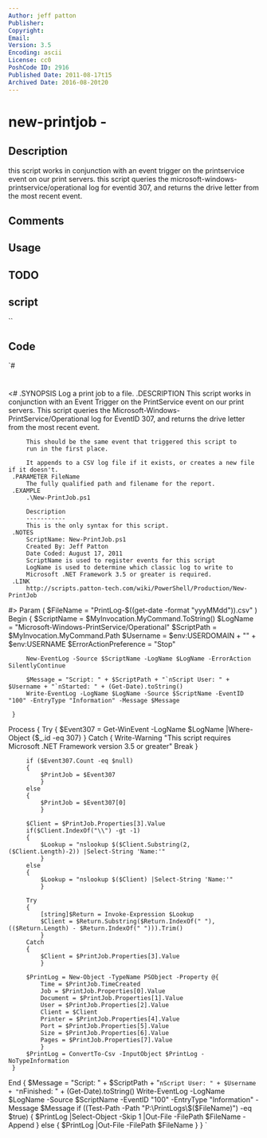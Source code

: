 ```yaml
---
Author: jeff patton
Publisher: 
Copyright: 
Email: 
Version: 3.5
Encoding: ascii
License: cc0
PoshCode ID: 2916
Published Date: 2011-08-17t15
Archived Date: 2016-08-20t20
---
```


# new-printjob - 

## Description

this script works in conjunction with an event trigger on the printservice event on our print servers. this script queries the microsoft-windows-printservice/operational log for eventid 307, and returns the drive letter from the most recent event.

## Comments



## Usage



## TODO



## script

``

## Code

`#
 #
 <#
     .SYNOPSIS
         Log a print job to a file.
     .DESCRIPTION
         This script works in conjunction with an Event Trigger on the PrintService
         event on our print servers. This script queries the Microsoft-Windows-PrintService/Operational
         log for EventID 307, and returns the drive letter from the most recent event. 
         
         This should be the same event that triggered this script to
         run in the first place.
         
         It appends to a CSV log file if it exists, or creates a new file if it doesn't.
     .PARAMETER FileName
         The fully qualified path and filename for the report.
     .EXAMPLE
         .\New-PrintJob.ps1
         
         Description
         -----------
         This is the only syntax for this script.
     .NOTES
         ScriptName: New-PrintJob.ps1
         Created By: Jeff Patton
         Date Coded: August 17, 2011
         ScriptName is used to register events for this script
         LogName is used to determine which classic log to write to
         Microsoft .NET Framework 3.5 or greater is required.
     .LINK
         http://scripts.patton-tech.com/wiki/PowerShell/Production/New-PrintJob
 #>
 Param
     (
         $FileName = "PrintLog-$((get-date -format "yyyMMdd")).csv"
     )
 Begin
     {
         $ScriptName = $MyInvocation.MyCommand.ToString()
         $LogName = "Microsoft-Windows-PrintService/Operational"
         $ScriptPath = $MyInvocation.MyCommand.Path
         $Username = $env:USERDOMAIN + "\" + $env:USERNAME
         $ErrorActionPreference = "Stop"
         
         New-EventLog -Source $ScriptName -LogName $LogName -ErrorAction SilentlyContinue
 
         $Message = "Script: " + $ScriptPath + "`nScript User: " + $Username + "`nStarted: " + (Get-Date).toString()
         Write-EventLog -LogName $LogName -Source $ScriptName -EventID "100" -EntryType "Information" -Message $Message 
 
     }
 Process
     {
         Try
         {
             $Event307 = Get-WinEvent -LogName $LogName |Where-Object {$_.id -eq 307}
             }
         Catch
         {
             Write-Warning "This script requires Microsoft .NET Framework version 3.5 or greater"
             Break
             }
             
         if ($Event307.Count -eq $null)
         {
             $PrintJob = $Event307
             }
         else
         {
             $PrintJob = $Event307[0]
             }
 
         $Client = $PrintJob.Properties[3].Value
         if($Client.IndexOf("\\") -gt -1)
         {
             $Lookup = "nslookup $($Client.Substring(2,($Client.Length)-2)) |Select-String 'Name:'"
             }
         else
         {
             $Lookup = "nslookup $($Client) |Select-String 'Name:'"
             }
         
         Try
         {
             [string]$Return = Invoke-Expression $Lookup
             $Client = $Return.Substring($Return.IndexOf(" "),(($Return.Length) - $Return.IndexOf(" "))).Trim()
             }
         Catch
         {
             $Client = $PrintJob.Properties[3].Value
             }
             
         $PrintLog = New-Object -TypeName PSObject -Property @{
             Time = $PrintJob.TimeCreated
             Job = $PrintJob.Properties[0].Value
             Document = $PrintJob.Properties[1].Value
             User = $PrintJob.Properties[2].Value
             Client = $Client
             Printer = $PrintJob.Properties[4].Value
             Port = $PrintJob.Properties[5].Value
             Size = $PrintJob.Properties[6].Value
             Pages = $PrintJob.Properties[7].Value
             }        
         $PrintLog = ConvertTo-Csv -InputObject $PrintLog -NoTypeInformation
     }
 End
     {
         $Message = "Script: " + $ScriptPath + "`nScript User: " + $Username + "`nFinished: " + (Get-Date).toString()
         Write-EventLog -LogName $LogName -Source $ScriptName -EventID "100" -EntryType "Information" -Message $Message
         if ((Test-Path -Path "P:\PrintLogs\$($FileName)") -eq $true)
         {
             $PrintLog |Select-Object -Skip 1 |Out-File -FilePath $FileName -Append
             }
         else
         {
             $PrintLog |Out-File -FilePath $FileName
             }
     }
`

